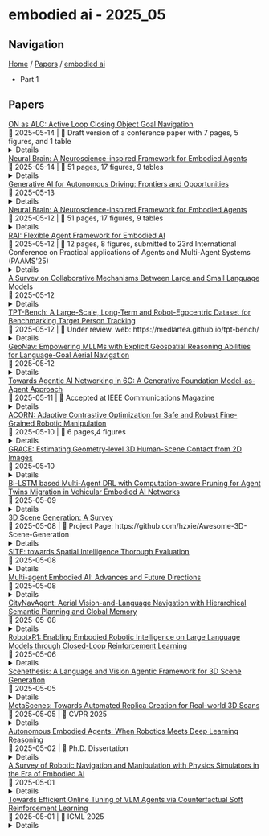 # embodied ai - 2025_05

## Navigation

[Home](https://arxcompass.github.io) / [Papers](https://arxcompass.github.io/papers) / [embodied ai](https://arxcompass.github.io/papers/embodied_ai)

- Part 1

## Papers

<div class="paper-card">
    <div class="paper-title"><a href="http://arxiv.org/abs/2412.11523v2">ON as ALC: Active Loop Closing Object Goal Navigation</a></div>
    <div class="paper-meta">
      📅 2025-05-14
      | 💬 Draft version of a conference paper with 7 pages, 5 figures, and 1 table
    </div>
    <details class="paper-abstract">
      In simultaneous localization and mapping, active loop closing (ALC) is an active vision problem that aims to visually guide a robot to maximize the chances of revisiting previously visited points, thereby resetting the drift errors accumulated in the incrementally built map during travel. However, current mainstream navigation strategies that leverage such incomplete maps as workspace prior knowledge often fail in modern long-term autonomy long-distance travel scenarios where map accumulation errors become significant. To address these limitations of map-based navigation, this paper is the first to explore mapless navigation in the embodied AI field, in particular, to utilize object-goal navigation (commonly abbreviated as ON, ObjNav, or OGN) techniques that efficiently explore target objects without using such a prior map. Specifically, in this work, we start from an off-the-shelf mapless ON planner, extend it to utilize a prior map, and further show that the performance in long-distance ALC (LD-ALC) can be maximized by minimizing ``ALC loss" and ``ON loss". This study highlights a simple and effective approach, called ALC-ON (ALCON), to accelerate the progress of challenging long-distance ALC technology by leveraging the growing frontier-guided, data-driven, and LLM-guided ON technologies.
    </details>
</div>
<div class="paper-card">
    <div class="paper-title"><a href="http://arxiv.org/abs/2505.07634v2">Neural Brain: A Neuroscience-inspired Framework for Embodied Agents</a></div>
    <div class="paper-meta">
      📅 2025-05-14
      | 💬 51 pages, 17 figures, 9 tables
    </div>
    <details class="paper-abstract">
      The rapid evolution of artificial intelligence (AI) has shifted from static, data-driven models to dynamic systems capable of perceiving and interacting with real-world environments. Despite advancements in pattern recognition and symbolic reasoning, current AI systems, such as large language models, remain disembodied, unable to physically engage with the world. This limitation has driven the rise of embodied AI, where autonomous agents, such as humanoid robots, must navigate and manipulate unstructured environments with human-like adaptability. At the core of this challenge lies the concept of Neural Brain, a central intelligence system designed to drive embodied agents with human-like adaptability. A Neural Brain must seamlessly integrate multimodal sensing and perception with cognitive capabilities. Achieving this also requires an adaptive memory system and energy-efficient hardware-software co-design, enabling real-time action in dynamic environments. This paper introduces a unified framework for the Neural Brain of embodied agents, addressing two fundamental challenges: (1) defining the core components of Neural Brain and (2) bridging the gap between static AI models and the dynamic adaptability required for real-world deployment. To this end, we propose a biologically inspired architecture that integrates multimodal active sensing, perception-cognition-action function, neuroplasticity-based memory storage and updating, and neuromorphic hardware/software optimization. Furthermore, we also review the latest research on embodied agents across these four aspects and analyze the gap between current AI systems and human intelligence. By synthesizing insights from neuroscience, we outline a roadmap towards the development of generalizable, autonomous agents capable of human-level intelligence in real-world scenarios.
    </details>
</div>
<div class="paper-card">
    <div class="paper-title"><a href="http://arxiv.org/abs/2505.08854v1">Generative AI for Autonomous Driving: Frontiers and Opportunities</a></div>
    <div class="paper-meta">
      📅 2025-05-13
    </div>
    <details class="paper-abstract">
      Generative Artificial Intelligence (GenAI) constitutes a transformative technological wave that reconfigures industries through its unparalleled capabilities for content creation, reasoning, planning, and multimodal understanding. This revolutionary force offers the most promising path yet toward solving one of engineering's grandest challenges: achieving reliable, fully autonomous driving, particularly the pursuit of Level 5 autonomy. This survey delivers a comprehensive and critical synthesis of the emerging role of GenAI across the autonomous driving stack. We begin by distilling the principles and trade-offs of modern generative modeling, encompassing VAEs, GANs, Diffusion Models, and Large Language Models (LLMs). We then map their frontier applications in image, LiDAR, trajectory, occupancy, video generation as well as LLM-guided reasoning and decision making. We categorize practical applications, such as synthetic data workflows, end-to-end driving strategies, high-fidelity digital twin systems, smart transportation networks, and cross-domain transfer to embodied AI. We identify key obstacles and possibilities such as comprehensive generalization across rare cases, evaluation and safety checks, budget-limited implementation, regulatory compliance, ethical concerns, and environmental effects, while proposing research plans across theoretical assurances, trust metrics, transport integration, and socio-technical influence. By unifying these threads, the survey provides a forward-looking reference for researchers, engineers, and policymakers navigating the convergence of generative AI and advanced autonomous mobility. An actively maintained repository of cited works is available at https://github.com/taco-group/GenAI4AD.
    </details>
</div>
<div class="paper-card">
    <div class="paper-title"><a href="http://arxiv.org/abs/2505.07634v1">Neural Brain: A Neuroscience-inspired Framework for Embodied Agents</a></div>
    <div class="paper-meta">
      📅 2025-05-12
      | 💬 51 pages, 17 figures, 9 tables
    </div>
    <details class="paper-abstract">
      The rapid evolution of artificial intelligence (AI) has shifted from static, data-driven models to dynamic systems capable of perceiving and interacting with real-world environments. Despite advancements in pattern recognition and symbolic reasoning, current AI systems, such as large language models, remain disembodied, unable to physically engage with the world. This limitation has driven the rise of embodied AI, where autonomous agents, such as humanoid robots, must navigate and manipulate unstructured environments with human-like adaptability. At the core of this challenge lies the concept of Neural Brain, a central intelligence system designed to drive embodied agents with human-like adaptability. A Neural Brain must seamlessly integrate multimodal sensing and perception with cognitive capabilities. Achieving this also requires an adaptive memory system and energy-efficient hardware-software co-design, enabling real-time action in dynamic environments. This paper introduces a unified framework for the Neural Brain of embodied agents, addressing two fundamental challenges: (1) defining the core components of Neural Brain and (2) bridging the gap between static AI models and the dynamic adaptability required for real-world deployment. To this end, we propose a biologically inspired architecture that integrates multimodal active sensing, perception-cognition-action function, neuroplasticity-based memory storage and updating, and neuromorphic hardware/software optimization. Furthermore, we also review the latest research on embodied agents across these four aspects and analyze the gap between current AI systems and human intelligence. By synthesizing insights from neuroscience, we outline a roadmap towards the development of generalizable, autonomous agents capable of human-level intelligence in real-world scenarios.
    </details>
</div>
<div class="paper-card">
    <div class="paper-title"><a href="http://arxiv.org/abs/2505.07532v1">RAI: Flexible Agent Framework for Embodied AI</a></div>
    <div class="paper-meta">
      📅 2025-05-12
      | 💬 12 pages, 8 figures, submitted to 23rd International Conference on Practical applications of Agents and Multi-Agent Systems (PAAMS'25)
    </div>
    <details class="paper-abstract">
      With an increase in the capabilities of generative language models, a growing interest in embodied AI has followed. This contribution introduces RAI - a framework for creating embodied Multi Agent Systems for robotics. The proposed framework implements tools for Agents' integration with robotic stacks, Large Language Models, and simulations. It provides out-of-the-box integration with state-of-the-art systems like ROS 2. It also comes with dedicated mechanisms for the embodiment of Agents. These mechanisms have been tested on a physical robot, Husarion ROSBot XL, which was coupled with its digital twin, for rapid prototyping. Furthermore, these mechanisms have been deployed in two simulations: (1) robot arm manipulator and (2) tractor controller. All of these deployments have been evaluated in terms of their control capabilities, effectiveness of embodiment, and perception ability. The proposed framework has been used successfully to build systems with multiple agents. It has demonstrated effectiveness in all the aforementioned tasks. It also enabled identifying and addressing the shortcomings of the generative models used for embodied AI.
    </details>
</div>
<div class="paper-card">
    <div class="paper-title"><a href="http://arxiv.org/abs/2505.07460v1">A Survey on Collaborative Mechanisms Between Large and Small Language Models</a></div>
    <div class="paper-meta">
      📅 2025-05-12
    </div>
    <details class="paper-abstract">
      Large Language Models (LLMs) deliver powerful AI capabilities but face deployment challenges due to high resource costs and latency, whereas Small Language Models (SLMs) offer efficiency and deployability at the cost of reduced performance. Collaboration between LLMs and SLMs emerges as a crucial paradigm to synergistically balance these trade-offs, enabling advanced AI applications, especially on resource-constrained edge devices. This survey provides a comprehensive overview of LLM-SLM collaboration, detailing various interaction mechanisms (pipeline, routing, auxiliary, distillation, fusion), key enabling technologies, and diverse application scenarios driven by on-device needs like low latency, privacy, personalization, and offline operation. While highlighting the significant potential for creating more efficient, adaptable, and accessible AI, we also discuss persistent challenges including system overhead, inter-model consistency, robust task allocation, evaluation complexity, and security/privacy concerns. Future directions point towards more intelligent adaptive frameworks, deeper model fusion, and expansion into multimodal and embodied AI, positioning LLM-SLM collaboration as a key driver for the next generation of practical and ubiquitous artificial intelligence.
    </details>
</div>
<div class="paper-card">
    <div class="paper-title"><a href="http://arxiv.org/abs/2505.07446v1">TPT-Bench: A Large-Scale, Long-Term and Robot-Egocentric Dataset for Benchmarking Target Person Tracking</a></div>
    <div class="paper-meta">
      📅 2025-05-12
      | 💬 Under review. web: https://medlartea.github.io/tpt-bench/
    </div>
    <details class="paper-abstract">
      Tracking a target person from robot-egocentric views is crucial for developing autonomous robots that provide continuous personalized assistance or collaboration in Human-Robot Interaction (HRI) and Embodied AI. However, most existing target person tracking (TPT) benchmarks are limited to controlled laboratory environments with few distractions, clean backgrounds, and short-term occlusions. In this paper, we introduce a large-scale dataset designed for TPT in crowded and unstructured environments, demonstrated through a robot-person following task. The dataset is collected by a human pushing a sensor-equipped cart while following a target person, capturing human-like following behavior and emphasizing long-term tracking challenges, including frequent occlusions and the need for re-identification from numerous pedestrians. It includes multi-modal data streams, including odometry, 3D LiDAR, IMU, panoptic, and RGB-D images, along with exhaustively annotated 2D bounding boxes of the target person across 35 sequences, both indoors and outdoors. Using this dataset and visual annotations, we perform extensive experiments with existing TPT methods, offering a thorough analysis of their limitations and suggesting future research directions.
    </details>
</div>
<div class="paper-card">
    <div class="paper-title"><a href="http://arxiv.org/abs/2504.09587v3">GeoNav: Empowering MLLMs with Explicit Geospatial Reasoning Abilities for Language-Goal Aerial Navigation</a></div>
    <div class="paper-meta">
      📅 2025-05-12
    </div>
    <details class="paper-abstract">
      Language-goal aerial navigation is a critical challenge in embodied AI, requiring UAVs to localize targets in complex environments such as urban blocks based on textual specification. Existing methods, often adapted from indoor navigation, struggle to scale due to limited field of view, semantic ambiguity among objects, and lack of structured spatial reasoning. In this work, we propose GeoNav, a geospatially aware multimodal agent to enable long-range navigation. GeoNav operates in three phases-landmark navigation, target search, and precise localization-mimicking human coarse-to-fine spatial strategies. To support such reasoning, it dynamically builds two different types of spatial memory. The first is a global but schematic cognitive map, which fuses prior textual geographic knowledge and embodied visual cues into a top-down, annotated form for fast navigation to the landmark region. The second is a local but delicate scene graph representing hierarchical spatial relationships between blocks, landmarks, and objects, which is used for definite target localization. On top of this structured representation, GeoNav employs a spatially aware, multimodal chain-of-thought prompting mechanism to enable multimodal large language models with efficient and interpretable decision-making across stages. On the CityNav urban navigation benchmark, GeoNav surpasses the current state-of-the-art by up to 12.53% in success rate and significantly improves navigation efficiency, even in hard-level tasks. Ablation studies highlight the importance of each module, showcasing how geospatial representations and coarse-to-fine reasoning enhance UAV navigation.
    </details>
</div>
<div class="paper-card">
    <div class="paper-title"><a href="http://arxiv.org/abs/2503.15764v2">Towards Agentic AI Networking in 6G: A Generative Foundation Model-as-Agent Approach</a></div>
    <div class="paper-meta">
      📅 2025-05-11
      | 💬 Accepted at IEEE Communications Magazine
    </div>
    <details class="paper-abstract">
      The promising potential of AI and network convergence in improving networking performance and enabling new service capabilities has recently attracted significant interest. Existing network AI solutions, while powerful, are mainly built based on the close-loop and passive learning framework, resulting in major limitations in autonomous solution finding and dynamic environmental adaptation. Agentic AI has recently been introduced as a promising solution to address the above limitations and pave the way for true generally intelligent and beneficial AI systems. The key idea is to create a networking ecosystem to support a diverse range of autonomous and embodied AI agents in fulfilling their goals. In this paper, we focus on the novel challenges and requirements of agentic AI networking. We propose AgentNet, a novel framework for supporting interaction, collaborative learning, and knowledge transfer among AI agents. We introduce a general architectural framework of AgentNet and then propose a generative foundation model (GFM)-based implementation in which multiple GFM-as-agents have been created as an interactive knowledge-base to bootstrap the development of embodied AI agents according to different task requirements and environmental features. We consider two application scenarios, digital-twin-based industrial automation and metaverse-based infotainment system, to describe how to apply AgentNet for supporting efficient task-driven collaboration and interaction among AI agents.
    </details>
</div>
<div class="paper-card">
    <div class="paper-title"><a href="http://arxiv.org/abs/2505.06628v1">ACORN: Adaptive Contrastive Optimization for Safe and Robust Fine-Grained Robotic Manipulation</a></div>
    <div class="paper-meta">
      📅 2025-05-10
      | 💬 6 pages,4 figures
    </div>
    <details class="paper-abstract">
      Embodied AI research has traditionally emphasized performance metrics such as success rate and cumulative reward, overlooking critical robustness and safety considerations that emerge during real-world deployment. In actual environments, agents continuously encounter unpredicted situations and distribution shifts, causing seemingly reliable policies to experience catastrophic failures, particularly in manipulation tasks. To address this gap, we introduce four novel safety-centric metrics that quantify an agent's resilience to environmental perturbations. Building on these metrics, we present Adaptive Contrastive Optimization for Robust Manipulation (ACORN), a plug-and-play algorithm that enhances policy robustness without sacrificing performance. ACORN leverages contrastive learning to simultaneously align trajectories with expert demonstrations while diverging from potentially unsafe behaviors. Our approach efficiently generates informative negative samples through structured Gaussian noise injection, employing a double perturbation technique that maintains sample diversity while minimizing computational overhead. Comprehensive experiments across diverse manipulation environments validate ACORN's effectiveness, yielding improvements of up to 23% in safety metrics under disturbance compared to baseline methods. These findings underscore ACORN's significant potential for enabling reliable deployment of embodied agents in safety-critical real-world applications.
    </details>
</div>
<div class="paper-card">
    <div class="paper-title"><a href="http://arxiv.org/abs/2505.06575v1">GRACE: Estimating Geometry-level 3D Human-Scene Contact from 2D Images</a></div>
    <div class="paper-meta">
      📅 2025-05-10
    </div>
    <details class="paper-abstract">
      Estimating the geometry level of human-scene contact aims to ground specific contact surface points at 3D human geometries, which provides a spatial prior and bridges the interaction between human and scene, supporting applications such as human behavior analysis, embodied AI, and AR/VR. To complete the task, existing approaches predominantly rely on parametric human models (e.g., SMPL), which establish correspondences between images and contact regions through fixed SMPL vertex sequences. This actually completes the mapping from image features to an ordered sequence. However, this approach lacks consideration of geometry, limiting its generalizability in distinct human geometries. In this paper, we introduce GRACE (Geometry-level Reasoning for 3D Human-scene Contact Estimation), a new paradigm for 3D human contact estimation. GRACE incorporates a point cloud encoder-decoder architecture along with a hierarchical feature extraction and fusion module, enabling the effective integration of 3D human geometric structures with 2D interaction semantics derived from images. Guided by visual cues, GRACE establishes an implicit mapping from geometric features to the vertex space of the 3D human mesh, thereby achieving accurate modeling of contact regions. This design ensures high prediction accuracy and endows the framework with strong generalization capability across diverse human geometries. Extensive experiments on multiple benchmark datasets demonstrate that GRACE achieves state-of-the-art performance in contact estimation, with additional results further validating its robust generalization to unstructured human point clouds.
    </details>
</div>
<div class="paper-card">
    <div class="paper-title"><a href="http://arxiv.org/abs/2505.06378v1">Bi-LSTM based Multi-Agent DRL with Computation-aware Pruning for Agent Twins Migration in Vehicular Embodied AI Networks</a></div>
    <div class="paper-meta">
      📅 2025-05-09
    </div>
    <details class="paper-abstract">
      With the advancement of large language models and embodied Artificial Intelligence (AI) in the intelligent transportation scenarios, the combination of them in intelligent transportation spawns the Vehicular Embodied AI Network (VEANs). In VEANs, Autonomous Vehicles (AVs) are typical agents whose local advanced AI applications are defined as vehicular embodied AI agents, enabling capabilities such as environment perception and multi-agent collaboration. Due to computation latency and resource constraints, the local AI applications and services running on vehicular embodied AI agents need to be migrated, and subsequently referred to as vehicular embodied AI agent twins, which drive the advancement of vehicular embodied AI networks to offload intensive tasks to Roadside Units (RSUs), mitigating latency problems while maintaining service quality. Recognizing workload imbalance among RSUs in traditional approaches, we model AV-RSU interactions as a Stackelberg game to optimize bandwidth resource allocation for efficient migration. A Tiny Multi-Agent Bidirectional LSTM Proximal Policy Optimization (TMABLPPO) algorithm is designed to approximate the Stackelberg equilibrium through decentralized coordination. Furthermore, a personalized neural network pruning algorithm based on Path eXclusion (PX) dynamically adapts to heterogeneous AV computation capabilities by identifying task-critical parameters in trained models, reducing model complexity with less performance degradation. Experimental validation confirms the algorithm's effectiveness in balancing system load and minimizing delays, demonstrating significant improvements in vehicular embodied AI agent deployment.
    </details>
</div>
<div class="paper-card">
    <div class="paper-title"><a href="http://arxiv.org/abs/2505.05474v1">3D Scene Generation: A Survey</a></div>
    <div class="paper-meta">
      📅 2025-05-08
      | 💬 Project Page: https://github.com/hzxie/Awesome-3D-Scene-Generation
    </div>
    <details class="paper-abstract">
      3D scene generation seeks to synthesize spatially structured, semantically meaningful, and photorealistic environments for applications such as immersive media, robotics, autonomous driving, and embodied AI. Early methods based on procedural rules offered scalability but limited diversity. Recent advances in deep generative models (e.g., GANs, diffusion models) and 3D representations (e.g., NeRF, 3D Gaussians) have enabled the learning of real-world scene distributions, improving fidelity, diversity, and view consistency. Recent advances like diffusion models bridge 3D scene synthesis and photorealism by reframing generation as image or video synthesis problems. This survey provides a systematic overview of state-of-the-art approaches, organizing them into four paradigms: procedural generation, neural 3D-based generation, image-based generation, and video-based generation. We analyze their technical foundations, trade-offs, and representative results, and review commonly used datasets, evaluation protocols, and downstream applications. We conclude by discussing key challenges in generation capacity, 3D representation, data and annotations, and evaluation, and outline promising directions including higher fidelity, physics-aware and interactive generation, and unified perception-generation models. This review organizes recent advances in 3D scene generation and highlights promising directions at the intersection of generative AI, 3D vision, and embodied intelligence. To track ongoing developments, we maintain an up-to-date project page: https://github.com/hzxie/Awesome-3D-Scene-Generation.
    </details>
</div>
<div class="paper-card">
    <div class="paper-title"><a href="http://arxiv.org/abs/2505.05456v1">SITE: towards Spatial Intelligence Thorough Evaluation</a></div>
    <div class="paper-meta">
      📅 2025-05-08
    </div>
    <details class="paper-abstract">
      Spatial intelligence (SI) represents a cognitive ability encompassing the visualization, manipulation, and reasoning about spatial relationships, underpinning disciplines from neuroscience to robotics. We introduce SITE, a benchmark dataset towards SI Thorough Evaluation in a standardized format of multi-choice visual question-answering, designed to assess large vision-language models' spatial intelligence across diverse visual modalities (single-image, multi-image, and video) and SI factors (figural to environmental scales, spatial visualization and orientation, intrinsic and extrinsic, static and dynamic). Our approach to curating the benchmark combines a bottom-up survey about 31 existing datasets and a top-down strategy drawing upon three classification systems in cognitive science, which prompt us to design two novel types of tasks about view-taking and dynamic scenes. Extensive experiments reveal that leading models fall behind human experts especially in spatial orientation, a fundamental SI factor. Moreover, we demonstrate a positive correlation between a model's spatial reasoning proficiency and its performance on an embodied AI task.
    </details>
</div>
<div class="paper-card">
    <div class="paper-title"><a href="http://arxiv.org/abs/2505.05108v1">Multi-agent Embodied AI: Advances and Future Directions</a></div>
    <div class="paper-meta">
      📅 2025-05-08
    </div>
    <details class="paper-abstract">
      Embodied artificial intelligence (Embodied AI) plays a pivotal role in the application of advanced technologies in the intelligent era, where AI systems are integrated with physical bodies that enable them to perceive, reason, and interact with their environments. Through the use of sensors for input and actuators for action, these systems can learn and adapt based on real-world feedback, allowing them to perform tasks effectively in dynamic and unpredictable environments. As techniques such as deep learning (DL), reinforcement learning (RL), and large language models (LLMs) mature, embodied AI has become a leading field in both academia and industry, with applications spanning robotics, healthcare, transportation, and manufacturing. However, most research has focused on single-agent systems that often assume static, closed environments, whereas real-world embodied AI must navigate far more complex scenarios. In such settings, agents must not only interact with their surroundings but also collaborate with other agents, necessitating sophisticated mechanisms for adaptation, real-time learning, and collaborative problem-solving. Despite increasing interest in multi-agent systems, existing research remains narrow in scope, often relying on simplified models that fail to capture the full complexity of dynamic, open environments for multi-agent embodied AI. Moreover, no comprehensive survey has systematically reviewed the advancements in this area. As embodied AI rapidly evolves, it is crucial to deepen our understanding of multi-agent embodied AI to address the challenges presented by real-world applications. To fill this gap and foster further development in the field, this paper reviews the current state of research, analyzes key contributions, and identifies challenges and future directions, providing insights to guide innovation and progress in this field.
    </details>
</div>
<div class="paper-card">
    <div class="paper-title"><a href="http://arxiv.org/abs/2505.05622v1">CityNavAgent: Aerial Vision-and-Language Navigation with Hierarchical Semantic Planning and Global Memory</a></div>
    <div class="paper-meta">
      📅 2025-05-08
    </div>
    <details class="paper-abstract">
      Aerial vision-and-language navigation (VLN), requiring drones to interpret natural language instructions and navigate complex urban environments, emerges as a critical embodied AI challenge that bridges human-robot interaction, 3D spatial reasoning, and real-world deployment. Although existing ground VLN agents achieved notable results in indoor and outdoor settings, they struggle in aerial VLN due to the absence of predefined navigation graphs and the exponentially expanding action space in long-horizon exploration. In this work, we propose \textbf{CityNavAgent}, a large language model (LLM)-empowered agent that significantly reduces the navigation complexity for urban aerial VLN. Specifically, we design a hierarchical semantic planning module (HSPM) that decomposes the long-horizon task into sub-goals with different semantic levels. The agent reaches the target progressively by achieving sub-goals with different capacities of the LLM. Additionally, a global memory module storing historical trajectories into a topological graph is developed to simplify navigation for visited targets. Extensive benchmark experiments show that our method achieves state-of-the-art performance with significant improvement. Further experiments demonstrate the effectiveness of different modules of CityNavAgent for aerial VLN in continuous city environments. The code is available at \href{https://github.com/VinceOuti/CityNavAgent}{link}.
    </details>
</div>
<div class="paper-card">
    <div class="paper-title"><a href="http://arxiv.org/abs/2505.03238v1">RobotxR1: Enabling Embodied Robotic Intelligence on Large Language Models through Closed-Loop Reinforcement Learning</a></div>
    <div class="paper-meta">
      📅 2025-05-06
    </div>
    <details class="paper-abstract">
      Future robotic systems operating in real-world environments will require on-board embodied intelligence without continuous cloud connection, balancing capabilities with constraints on computational power and memory. This work presents an extension of the R1-zero approach, which enables the usage of low parameter-count Large Language Models (LLMs) in the robotic domain. The R1-Zero approach was originally developed to enable mathematical reasoning in LLMs using static datasets. We extend it to the robotics domain through integration in a closed-loop Reinforcement Learning (RL) framework. This extension enhances reasoning in Embodied Artificial Intelligence (Embodied AI) settings without relying solely on distillation of large models through Supervised Fine-Tuning (SFT). We show that small-scale LLMs can achieve effective reasoning performance by learning through closed-loop interaction with their environment, which enables tasks that previously required significantly larger models. In an autonomous driving setting, a performance gain of 20.2%-points over the SFT-based baseline is observed with a Qwen2.5-1.5B model. Using the proposed training procedure, Qwen2.5-3B achieves a 63.3% control adaptability score, surpassing the 58.5% obtained by the much larger, cloud-bound GPT-4o. These results highlight that practical, on-board deployment of small LLMs is not only feasible but can outperform larger models if trained through environmental feedback, underscoring the importance of an interactive learning framework for robotic Embodied AI, one grounded in practical experience rather than static supervision.
    </details>
</div>
<div class="paper-card">
    <div class="paper-title"><a href="http://arxiv.org/abs/2505.02836v1">Scenethesis: A Language and Vision Agentic Framework for 3D Scene Generation</a></div>
    <div class="paper-meta">
      📅 2025-05-05
    </div>
    <details class="paper-abstract">
      Synthesizing interactive 3D scenes from text is essential for gaming, virtual reality, and embodied AI. However, existing methods face several challenges. Learning-based approaches depend on small-scale indoor datasets, limiting the scene diversity and layout complexity. While large language models (LLMs) can leverage diverse text-domain knowledge, they struggle with spatial realism, often producing unnatural object placements that fail to respect common sense. Our key insight is that vision perception can bridge this gap by providing realistic spatial guidance that LLMs lack. To this end, we introduce Scenethesis, a training-free agentic framework that integrates LLM-based scene planning with vision-guided layout refinement. Given a text prompt, Scenethesis first employs an LLM to draft a coarse layout. A vision module then refines it by generating an image guidance and extracting scene structure to capture inter-object relations. Next, an optimization module iteratively enforces accurate pose alignment and physical plausibility, preventing artifacts like object penetration and instability. Finally, a judge module verifies spatial coherence. Comprehensive experiments show that Scenethesis generates diverse, realistic, and physically plausible 3D interactive scenes, making it valuable for virtual content creation, simulation environments, and embodied AI research.
    </details>
</div>
<div class="paper-card">
    <div class="paper-title"><a href="http://arxiv.org/abs/2505.02388v1">MetaScenes: Towards Automated Replica Creation for Real-world 3D Scans</a></div>
    <div class="paper-meta">
      📅 2025-05-05
      | 💬 CVPR 2025
    </div>
    <details class="paper-abstract">
      Embodied AI (EAI) research requires high-quality, diverse 3D scenes to effectively support skill acquisition, sim-to-real transfer, and generalization. Achieving these quality standards, however, necessitates the precise replication of real-world object diversity. Existing datasets demonstrate that this process heavily relies on artist-driven designs, which demand substantial human effort and present significant scalability challenges. To scalably produce realistic and interactive 3D scenes, we first present MetaScenes, a large-scale, simulatable 3D scene dataset constructed from real-world scans, which includes 15366 objects spanning 831 fine-grained categories. Then, we introduce Scan2Sim, a robust multi-modal alignment model, which enables the automated, high-quality replacement of assets, thereby eliminating the reliance on artist-driven designs for scaling 3D scenes. We further propose two benchmarks to evaluate MetaScenes: a detailed scene synthesis task focused on small item layouts for robotic manipulation and a domain transfer task in vision-and-language navigation (VLN) to validate cross-domain transfer. Results confirm MetaScene's potential to enhance EAI by supporting more generalizable agent learning and sim-to-real applications, introducing new possibilities for EAI research. Project website: https://meta-scenes.github.io/.
    </details>
</div>
<div class="paper-card">
    <div class="paper-title"><a href="http://arxiv.org/abs/2505.00935v1">Autonomous Embodied Agents: When Robotics Meets Deep Learning Reasoning</a></div>
    <div class="paper-meta">
      📅 2025-05-02
      | 💬 Ph.D. Dissertation
    </div>
    <details class="paper-abstract">
      The increase in available computing power and the Deep Learning revolution have allowed the exploration of new topics and frontiers in Artificial Intelligence research. A new field called Embodied Artificial Intelligence, which places at the intersection of Computer Vision, Robotics, and Decision Making, has been gaining importance during the last few years, as it aims to foster the development of smart autonomous robots and their deployment in society. The recent availability of large collections of 3D models for photorealistic robotic simulation has allowed faster and safe training of learning-based agents for millions of frames and a careful evaluation of their behavior before deploying the models on real robotic platforms. These intelligent agents are intended to perform a certain task in a possibly unknown environment. To this end, during the training in simulation, the agents learn to perform continuous interactions with the surroundings, such as gathering information from the environment, encoding and extracting useful cues for the task, and performing actions towards the final goal; where every action of the agent influences the interactions. This dissertation follows the complete creation process of embodied agents for indoor environments, from their concept to their implementation and deployment. We aim to contribute to research in Embodied AI and autonomous agents, in order to foster future work in this field. We present a detailed analysis of the procedure behind implementing an intelligent embodied agent, comprehending a thorough description of the current state-of-the-art in literature, technical explanations of the proposed methods, and accurate experimental studies on relevant robotic tasks.
    </details>
</div>
<div class="paper-card">
    <div class="paper-title"><a href="http://arxiv.org/abs/2505.01458v1">A Survey of Robotic Navigation and Manipulation with Physics Simulators in the Era of Embodied AI</a></div>
    <div class="paper-meta">
      📅 2025-05-01
    </div>
    <details class="paper-abstract">
      Navigation and manipulation are core capabilities in Embodied AI, yet training agents with these capabilities in the real world faces high costs and time complexity. Therefore, sim-to-real transfer has emerged as a key approach, yet the sim-to-real gap persists. This survey examines how physics simulators address this gap by analyzing their properties overlooked in previous surveys. We also analyze their features for navigation and manipulation tasks, along with hardware requirements. Additionally, we offer a resource with benchmark datasets, metrics, simulation platforms, and cutting-edge methods-such as world models and geometric equivariance-to help researchers select suitable tools while accounting for hardware constraints.
    </details>
</div>
<div class="paper-card">
    <div class="paper-title"><a href="http://arxiv.org/abs/2505.03792v1">Towards Efficient Online Tuning of VLM Agents via Counterfactual Soft Reinforcement Learning</a></div>
    <div class="paper-meta">
      📅 2025-05-01
      | 💬 ICML 2025
    </div>
    <details class="paper-abstract">
      Online fine-tuning vision-language model (VLM) agents with reinforcement learning (RL) has shown promise for equipping agents with multi-step, goal-oriented capabilities in dynamic environments. However, their open-ended textual action space and non-end-to-end nature of action generation present significant challenges to effective online exploration in RL, e.g., explosion of the exploration space. We propose a novel online fine-tuning method, Counterfactual Soft Reinforcement Learning (CoSo), better suited to the textual output space of VLM agents. Compared to prior methods that assign uniform uncertainty to all tokens, CoSo leverages counterfactual reasoning to dynamically assess the causal influence of individual tokens on post-processed actions. By prioritizing the exploration of action-critical tokens while reducing the impact of semantically redundant or low-impact tokens, CoSo enables a more targeted and efficient online rollout process. We provide theoretical analysis proving CoSo's convergence and policy improvement guarantees, and extensive empirical evaluations supporting CoSo's effectiveness. Our results across a diverse set of agent tasks, including Android device control, card gaming, and embodied AI, highlight its remarkable ability to enhance exploration efficiency and deliver consistent performance gains. The code is available at https://github.com/langfengQ/CoSo.
    </details>
</div>
